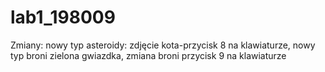 # lab1_198009
Zmiany: nowy typ asteroidy: zdjęcie kota-przycisk 8 na klawiaturze, nowy typ broni zielona gwiazdka, zmiana broni przycisk 9 na klawiaturze
